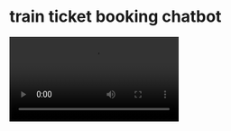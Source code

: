 # train ticket booking chatbot

<video controls src="Actions _ IBM watsonx Assistant - Google Chrome 2024-07-18 19-07-07.mp4" title="Title"></video>